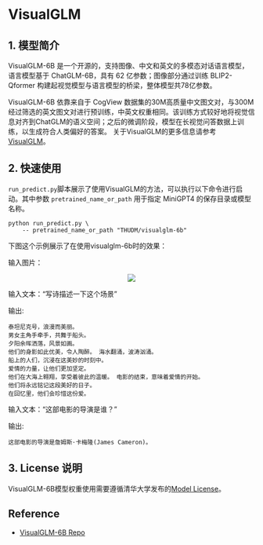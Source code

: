 # VisualGLM

## 1. 模型简介

VisualGLM-6B 是一个开源的，支持图像、中文和英文的多模态对话语言模型，语言模型基于 ChatGLM-6B，具有 62 亿参数；图像部分通过训练 BLIP2-Qformer 构建起视觉模型与语言模型的桥梁，整体模型共78亿参数。

VisualGLM-6B 依靠来自于 CogView 数据集的30M高质量中文图文对，与300M经过筛选的英文图文对进行预训练，中英文权重相同。该训练方式较好地将视觉信息对齐到ChatGLM的语义空间；之后的微调阶段，模型在长视觉问答数据上训练，以生成符合人类偏好的答案。 关于VisualGLM的更多信息请参考[VisualGLM](https://github.com/THUDM/VisualGLM-6B/tree/main)。


## 2. 快速使用
`run_predict.py`脚本展示了使用VisualGLM的方法，可以执行以下命令进行启动。其中参数 `pretrained_name_or_path` 用于指定 MiniGPT4 的保存目录或模型名称。

```
python run_predict.py \
    -- pretrained_name_or_path "THUDM/visualglm-6b"

```

下图这个示例展示了在使用visualglm-6b时的效果：

输入图片：<center><img src="https://github.com/PaddlePaddle/PaddleNLP/assets/35913314/b609132e-1c06-4e4c-b5b3-7d945cfe8839" /></center>

输入文本：“写诗描述一下这个场景”

输出:
```
泰坦尼克号，浪漫而美丽。
男女主角手牵手，共舞于船头。
夕阳余晖洒落，风景如画。
他们的身影如此优美，令人陶醉。 海水翻涌，波涛汹涌。
船上的人们，沉浸在这美妙的时刻中。
爱情的力量，让他们更加坚定。
他们在大海上翱翔，享受着彼此的温暖。 电影的结束，意味着爱情的开始。
他们将永远铭记这段美好的日子。
在回忆里，他们会珍惜这份爱。
```

输入文本：“这部电影的导演是谁？”

输出:
```
这部电影的导演是詹姆斯·卡梅隆(James Cameron)。
```

## 3. License 说明
VisualGLM-6B模型权重使用需要遵循清华大学发布的[Model License](https://github.com/THUDM/VisualGLM-6B/blob/main/MODEL_LICENSE.txt)。


## Reference
- [VisualGLM-6B Repo](https://github.com/THUDM/VisualGLM-6B/tree/main)
